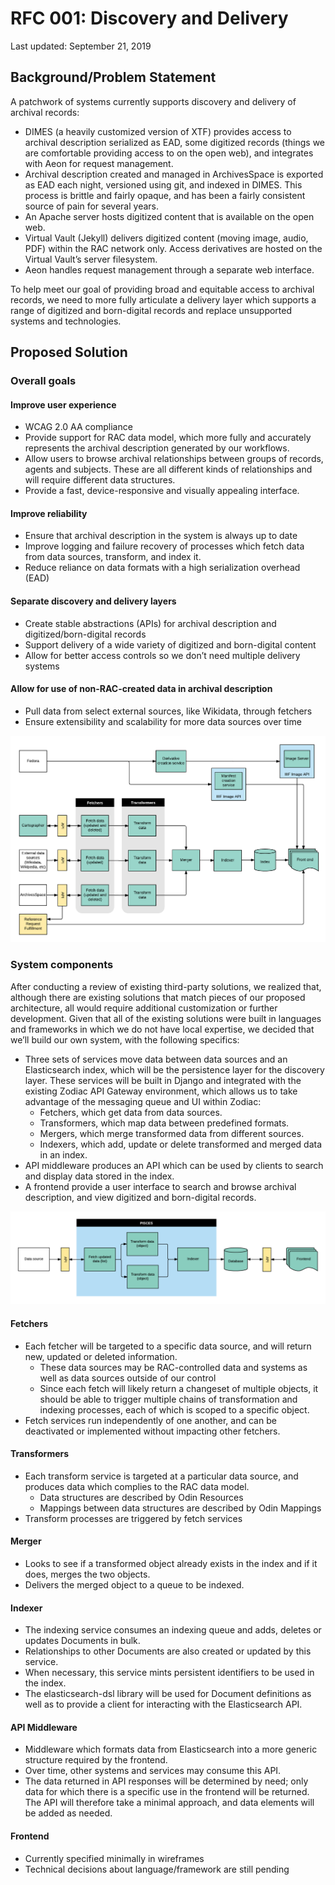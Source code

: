 # RFC 001: Discovery and Delivery

Last updated: September 21, 2019

## Background/Problem Statement
A patchwork of systems currently supports discovery and delivery of archival records:
  - DIMES (a heavily customized version of XTF) provides access to archival description serialized as EAD, some digitized records (things we are comfortable providing access to on the open web), and integrates with Aeon for request management.
  - Archival description created and managed in ArchivesSpace is exported as EAD each night, versioned using git, and indexed in DIMES. This process is brittle and fairly opaque, and has been a fairly consistent source of pain for several years.
  - An Apache server hosts digitized content that is available on the open web.
  - Virtual Vault (Jekyll) delivers digitized content (moving image, audio, PDF) within the RAC network only. Access derivatives are hosted on the Virtual Vault’s server filesystem.
  - Aeon handles request management through a separate web interface.

To help meet our goal of providing broad and equitable access to archival records, we need to more fully articulate a delivery layer which supports a range of digitized and born-digital records and replace unsupported systems and technologies.

## Proposed Solution

### Overall goals

#### Improve user experience
  - WCAG 2.0 AA compliance
  - Provide support for RAC data model, which more fully and accurately represents the archival description generated by our workflows.
  - Allow users to browse archival relationships between groups of records, agents and subjects. These are all different kinds of relationships and will require different data structures.
  - Provide a fast, device-responsive and visually appealing interface.

#### Improve reliability
  - Ensure that archival description in the system is always up to date
  - Improve logging and failure recovery of processes which fetch data from data sources, transform, and index it.
  - Reduce reliance on data formats with a high serialization overhead (EAD)

#### Separate discovery and delivery layers
  - Create stable abstractions (APIs) for archival description and digitized/born-digital records
  - Support delivery of a wide variety of digitized and born-digital content
  - Allow for better access controls so we don’t need multiple delivery systems

#### Allow for use of non-RAC-created data in archival description
  - Pull data from select external sources, like Wikidata, through fetchers
  - Ensure extensibility and scalability for more data sources over time

![System architecture overview](001-architecture-overview.png)

### System components
After conducting a review of existing third-party solutions, we realized that, although there are existing solutions that match pieces of our proposed architecture, all would require additional customization or further development. Given that all of the existing solutions were built in languages and frameworks in which we do not have local expertise, we decided that we’ll build our own system, with the following specifics:
  - Three sets of services move data between data sources and an Elasticsearch index, which will be the persistence layer for the discovery layer. These services will be built in Django and integrated with the existing Zodiac API Gateway environment, which allows us to take advantage of the messaging queue and UI within Zodiac:
    - Fetchers, which get data from data sources.
    - Transformers, which map data between predefined formats.
    - Mergers, which merge transformed data from different sources.
    - Indexers, which add, update or delete transformed and merged data in an index.
  - API middleware produces an API which can be used by clients to search and display data stored in the index.
  - A frontend provide a user interface to search and browse archival description, and view digitized and born-digital records.

![Pipeline detail](001-pipeline-detail.png)

#### Fetchers
  - Each fetcher will be targeted to a specific data source, and will return new, updated or deleted information.
    - These data sources may be RAC-controlled data and systems as well as data sources outside of our control
    - Since each fetch will likely return a changeset of multiple objects, it should be able to trigger multiple chains of transformation and indexing processes, each of which is scoped to a specific object.
  - Fetch services run independently of one another, and can be deactivated or implemented without impacting other fetchers.

#### Transformers
  - Each transform service is targeted at a particular data source, and produces data which complies to the RAC data model.
    - Data structures are described by Odin Resources
    - Mappings between data structures are described by Odin Mappings
  - Transform processes are triggered by fetch services

#### Merger
  - Looks to see if a transformed object already exists in the index and if it does, merges the two objects.
  - Delivers the merged object to a queue to be indexed.

#### Indexer
  - The indexing service consumes an indexing queue and adds, deletes or updates Documents in bulk.
  - Relationships to other Documents are also created or updated by this service.
  - When necessary, this service mints persistent identifiers to be used in the index.
  - The elasticsearch-dsl library will be used for Document definitions as well as to provide a client for interacting with the Elasticsearch API.

#### API Middleware
  - Middleware which formats data from Elasticsearch into a more generic structure required by the frontend.
  - Over time, other systems and services may consume this API.
  - The data returned in API responses will be determined by need; only data for which there is a specific use in the frontend will be returned. The API will therefore take a minimal approach, and data elements will be added as needed.

#### Frontend
  - Currently specified minimally in wireframes
  - Technical decisions about language/framework are still pending
